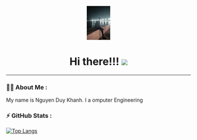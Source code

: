<div id="Header" align="center">
  <img src="z3320863686524_20c35e462f4d1c54fe2ca59abf949cbd.jpg"/
       width="64"
       height="92">
  <h1>
    Hi there!!!
    <img src="https://media.giphy.com/media/hvRJCLFzcasrR4ia7z/giphy.gif" width="30px"/>
  </h1>
</div>

---
### 👨‍💻 About Me :
My name is Nguyen Duy Khanh. I a omputer Engineering
### ⚡ GitHub Stats :
[![Top Langs](https://github-readme-stats.vercel.app/api/top-langs/?username=KhanhNguyen1308&layout=compact&theme=vision-friendly-dark)](https://github.com/anuraghazra/github-readme-stats)
